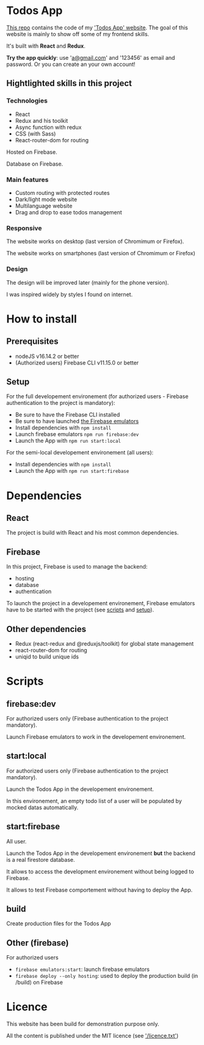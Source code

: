 # Todos App

[This repo](https://github.com/WandoCode/todolist) contains the code of my ['Todos App' website](https://todolist-4ee38.web.app/). The goal of this website is mainly to show off some of my frontend skills.

It's built with **React** and **Redux**.

**Try the app quickly**: use 'a@gmail.com' and '123456' as email and password. Or you can create an your own account!

## Hightlighted skills in this project

### Technologies

- React
- Redux and his toolkit
- Async function with redux
- CSS (with Sass)
- React-router-dom for routing

Hosted on Firebase.

Database on Firebase.

### Main features

- Custom routing with protected routes
- Dark/light mode website
- Multilanguage website
- Drag and drop to ease todos management

### Responsive

The website works on desktop (last version of Chromimum or Firefox).

The website works on smartphones (last version of Chromimum or Firefox)

### Design

The design will be improved later (mainly for the phone version).

I was inspired widely by styles I found on internet.

# How to install

## Prerequisites

- nodeJS v16.14.2 or better
- (Authorized users) Firebase CLI v11.15.0 or better

## Setup

For the full developement environement (for authorized users - Firebase authentication to the project is mandatory):

- Be sure to have the Firebase CLI installed
- Be sure to have launched [the Firebase emulators](https://firebase.google.com/docs/emulator-suite)
- Install dependencies with `npm install`
- Launch firebase emulators `npm run firebase:dev`
- Launch the App with `npm run start:local`

For the semi-local developement environement (all users):

- Install dependencies with `npm install`
- Launch the App with `npm run start:firebase`

# Dependencies

## React

The project is build with React and his most common dependencies.

## Firebase

In this project, Firebase is used to manage the backend:

- hosting
- database
- authentication

To launch the project in a developement environement, Firebase emulators have to be started with the project (see [scripts](#scripts) and [setup](##Setup)).

## Other dependencies

- Redux (react-redux and @reduxjs/toolkit) for global state management
- react-router-dom for routing
- uniqid to build unique ids

# Scripts

## firebase:dev

For authorized users only (Firebase authentication to the project mandatory).

Launch Firebase emulators to work in the developement environement.

## start:local

For authorized users only (Firebase authentication to the project mandatory).

Launch the Todos App in the developement environement.

In this environement, an empty todo list of a user will be populated by mocked datas automatically.

## start:firebase

All user.

Launch the Todos App in the developement environement **but** the backend is a real firestore database.

It allows to access the development environement without being logged to Firebase.

It allows to test Firebase comportement without having to deploy the App.

## build

Create production files for the Todos App

## Other (firebase)

For authorized users

- `firebase emulators:start`: launch firebase emulators
- `firebase deploy --only hosting`: used to deploy the production build (in /build) on Firebase

# Licence

This website has been build for demonstration purpose only.

All the content is published under the MIT licence (see ['/licence.txt'](https://github.com/WandoCode/todolist/blob/main/licence.txt))
